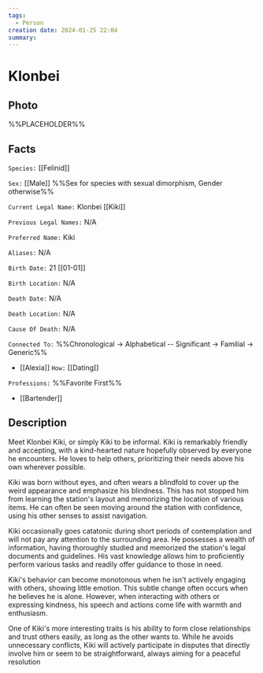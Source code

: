 ```yaml
---
tags:
  - Person
creation date: 2024-01-25 22:04
summary:
---
```

# Klonbei

## Photo

%%PLACEHOLDER%%

## Facts

`Species:` [[Felinid]]

`Sex:` [[Male]] %%Sex for species with sexual dimorphism, Gender otherwise%%

`Current Legal Name:` Klonbei [[Kiki]]

`Previous Legal Names:` N/A

`Preferred Name:` Kiki

`Aliases:` N/A

`Birth Date:` 21 [[01-01]]

`Birth Location:` N/A

`Death Date:` N/A

`Death Location:` N/A

`Cause Of Death:` N/A

`Connected To:` %%Chronological -> Alphabetical -- Significant -> Familial -> Generic%%
- [[Alexia]] `How:` [[Dating]]

`Professions:` %%Favorite First%%
- [[Bartender]]

## Description

Meet Klonbei Kiki, or simply Kiki to be informal.
Kiki is remarkably friendly and accepting, with a kind-hearted nature hopefully observed by everyone he encounters.
He loves to help others, prioritizing their needs above his own wherever possible.

Kiki was born without eyes, and often wears a blindfold to cover up the weird appearance and emphasize his blindness.
This has not stopped him from learning the station's layout and memorizing the location of various items.
He can often be seen moving around the station with confidence, using his other senses to assist navigation.

Kiki occasionally goes catatonic during short periods of contemplation and will not pay any attention to the surrounding area.
He possesses a wealth of information, having thoroughly studied and memorized the station's legal documents and guidelines.
His vast knowledge allows him to proficiently perform various tasks and readily offer guidance to those in need.

Kiki's behavior can become monotonous when he isn't actively engaging with others, showing little emotion.
This subtle change often occurs when he believes he is alone.
However, when interacting with others or expressing kindness, his speech and actions come life with warmth and enthusiasm.

One of Kiki's more interesting traits is his ability to form close relationships and trust others easily, as long as the other wants to.
While he avoids unnecessary conflicts, Kiki will actively participate in disputes that directly involve him or seem to be straightforward, always aiming for a peaceful resolution
